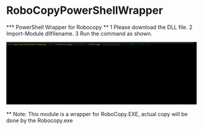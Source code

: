 

# RoboCopyPowerShellWrapper

*** PowerShell Wrapper for Robocopy **
 1 Please download the DLL file.
 2 Import-Module dllfilename.
 3 Run the command as shown.
 
 ![alt text](https://github.com/prax78/RoboCopyPowerShellWrapper/blob/main/src/Robocopy_latest.gif)
 
 ** Note: This module is a wrapper for RoboCopy.EXE, actual copy will be done by the Robocopy.exe
 
